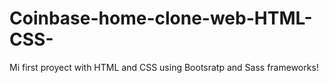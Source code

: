 # Coinbase-home-clone-web-HTML-CSS-
Mi first proyect with HTML and CSS using Bootsratp and Sass frameworks!
